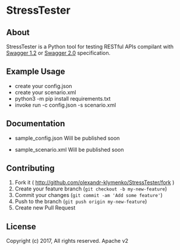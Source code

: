 # StressTester

## About

StressTester is a Python tool for testing RESTful APIs compilant with [Swagger 1.2](https://github.com/swagger-api/swagger-spec/blob/master/versions/1.2.md) or [Swagger 2.0](https://github.com/swagger-api/swagger-spec/blob/master/versions/2.0.md) specification.

## Example Usage

* create your config.json
* create your scenario.xml
* python3 -m pip install requirements.txt
* invoke run -c config.json -s scenario.xml

## Documentation

* sample_config.json
Will be published soon

* sample_scenario.xml
Will be published soon


## Contributing

1. Fork it ( http://github.com/olexandr-klymenko/StressTester/fork )
2. Create your feature branch (`git checkout -b my-new-feature`)
3. Commit your changes (`git commit -am 'Add some feature'`)
4. Push to the branch (`git push origin my-new-feature`)
5. Create new Pull Request

## License

Copyright (c) 2017, All rights reserved.
Apache v2
